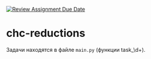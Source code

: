 [![Review Assignment Due Date](https://classroom.github.com/assets/deadline-readme-button-24ddc0f5d75046c5622901739e7c5dd533143b0c8e959d652212380cedb1ea36.svg)](https://classroom.github.com/a/cpscczFY)
# chc-reductions

Задачи находятся в файле `main.py` (функции task_\d+).
